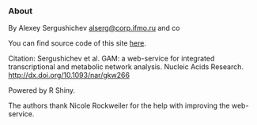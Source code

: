 ### About

By Alexey Sergushichev alserg@corp.ifmo.ru and co

You can find source code of this site <a href="https://github.com/ctlab/shinygam">here</a>.

<div id="GAMVersion" class="shiny-html-output"></div>

Citation: Sergushichev et al. GAM: a web-service for integrated transcriptional 
and metabolic network analysis. Nucleic Acids Research. http://dx.doi.org/10.1093/nar/gkw266

Powered by R Shiny.

The authors thank Nicole Rockweiler for the help with improving the web-service.
